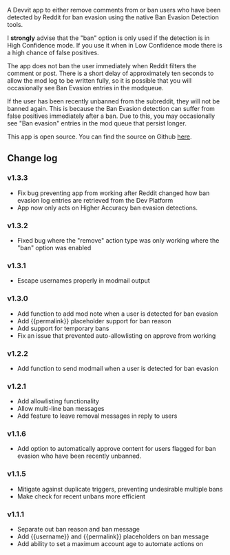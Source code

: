 A Devvit app to either remove comments from or ban users who have been detected by Reddit for ban evasion using the native Ban Evasion Detection tools.

I **strongly** advise that the "ban" option is only used if the detection is in High Confidence mode. If you use it when in Low Confidence mode there is a high chance of false positives.

The app does not ban the user immediately when Reddit filters the comment or post. There is a short delay of approximately ten seconds to allow the mod log to be written fully, so it is possible that you will occasionally see Ban Evasion entries in the modqueue.

If the user has been recently unbanned from the subreddit, they will not be banned again. This is because the Ban Evasion detection can suffer from false positives immediately after a ban. Due to this, you may occasionally see "Ban evasion" entries in the mod queue that persist longer.

This app is open source. You can find the source on Github [here](https://github.com/fsvreddit/evasion-guard).

## Change log

### v1.3.3

* Fix bug preventing app from working after Reddit changed how ban evasion log entries are retrieved from the Dev Platform
* App now only acts on Higher Accuracy ban evasion detections.

### v1.3.2

* Fixed bug where the "remove" action type was only working where the "ban" option was enabled

### v1.3.1

* Escape usernames properly in modmail output

### v1.3.0

* Add function to add mod note when a user is detected for ban evasion
* Add {{permalink}} placeholder support for ban reason
* Add support for temporary bans
* Fix an issue that prevented auto-allowlisting on approve from working

### v1.2.2

* Add function to send modmail when a user is detected for ban evasion

### v1.2.1

* Add allowlisting functionality
* Allow multi-line ban messages
* Add feature to leave removal messages in reply to users

### v1.1.6

* Add option to automatically approve content for users flagged for ban evasion who have been recently unbanned.

### v1.1.5

* Mitigate against duplicate triggers, preventing undesirable multiple bans
* Make check for recent unbans more efficient

### v1.1.1

* Separate out ban reason and ban message
* Add {{username}} and {{permalink}} placeholders on ban message
* Add ability to set a maximum account age to automate actions on
